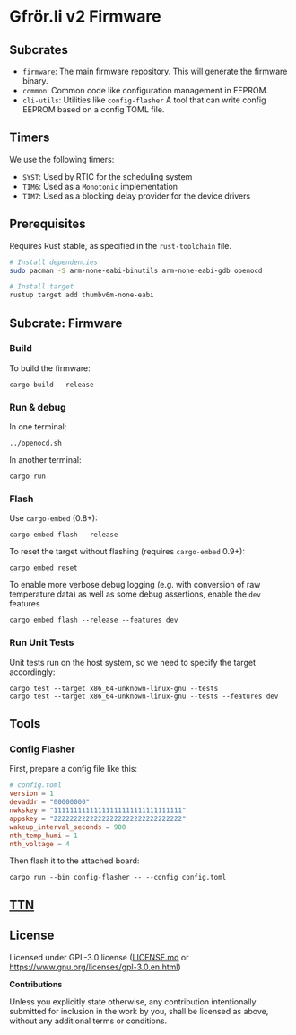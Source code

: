 # Gfrör.li v2 Firmware

## Subcrates

- `firmware`: The main firmware repository. This will generate the firmware binary.
- `common`: Common code like configuration management in EEPROM.
- `cli-utils`: Utilities like `config-flasher` A tool that can write config
  EEPROM based on a config TOML file.


## Timers

We use the following timers:

- `SYST`: Used by RTIC for the scheduling system
- `TIM6`: Used as a `Monotonic` implementation
- `TIM7`: Used as a blocking delay provider for the device drivers


## Prerequisites

Requires Rust stable, as specified in the `rust-toolchain` file.

```Bash
# Install dependencies
sudo pacman -S arm-none-eabi-binutils arm-none-eabi-gdb openocd

# Install target
rustup target add thumbv6m-none-eabi
```

## Subcrate: Firmware

### Build

To build the firmware:

    cargo build --release

### Run & debug

In one terminal:

    ../openocd.sh

In another terminal:

    cargo run

### Flash

Use `cargo-embed` (0.8+):

    cargo embed flash --release

To reset the target without flashing (requires `cargo-embed` 0.9+):

    cargo embed reset

To enable more verbose debug logging (e.g. with conversion of raw temperature
data) as well as some debug assertions, enable the `dev` features

    cargo embed flash --release --features dev

### Run Unit Tests

Unit tests run on the host system, so we need to specify the target accordingly:
```
cargo test --target x86_64-unknown-linux-gnu --tests
cargo test --target x86_64-unknown-linux-gnu --tests --features dev
```

## Tools

### Config Flasher

First, prepare a config file like this:

```toml
# config.toml
version = 1
devaddr = "00000000"
nwkskey = "11111111111111111111111111111111"
appskey = "22222222222222222222222222222222"
wakeup_interval_seconds = 900
nth_temp_humi = 1
nth_voltage = 4
```

Then flash it to the attached board:

    cargo run --bin config-flasher -- --config config.toml


## [TTN](./docs/ttn.md)

## License

Licensed under GPL-3.0 license ([LICENSE.md](LICENSE.md) or
https://www.gnu.org/licenses/gpl-3.0.en.html)

**Contributions**

Unless you explicitly state otherwise, any contribution intentionally submitted
for inclusion in the work by you, shall be licensed as above, without any
additional terms or conditions.
